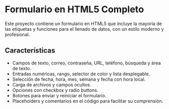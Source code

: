 # Formulario en HTML5 Completo

Este proyecto contiene un formulario en HTML5 que incluye la mayoría de las etiquetas y funciones para el llenado de datos, con un estilo moderno y profesional.

## Características

- Campos de texto, correo, contraseña, URL, teléfono, búsqueda y área de texto.
- Entradas numéricas, rango, selector de color y lista desplegable.
- Selección de fecha, hora, mes, semana y fecha con hora local.
- Carga de archivos y campos ocultos.
- Opciones con checkbox y radio buttons.
- Botones para enviar y reiniciar el formulario.
- Placeholders y comentarios en el código para facilitar su comprensión.
